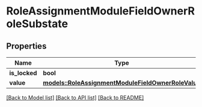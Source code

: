 # RoleAssignmentModuleFieldOwnerRoleSubstate

## Properties

Name | Type | Description | Notes
------------ | ------------- | ------------- | -------------
**is_locked** | **bool** |  | 
**value** | [**models::RoleAssignmentModuleFieldOwnerRoleValue**](RoleAssignmentModuleFieldOwnerRoleValue.md) |  | 

[[Back to Model list]](../README.md#documentation-for-models) [[Back to API list]](../README.md#documentation-for-api-endpoints) [[Back to README]](../README.md)


